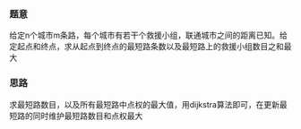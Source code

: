 ### 题意
给定n个城市m条路，每个城市有若干个救援小组，联通城市之间的距离已知。给定起点和终点，求从起点到终点的最短路条数以及最短路上的救援小组数目之和最大

### 思路
求最短路数目，以及所有最短路中点权的最大值，用dijkstra算法即可，在更新最短路的同时维护最短路数目和点权最大